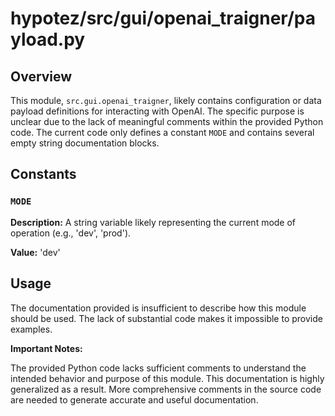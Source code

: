 # hypotez/src/gui/openai_trаigner/payload.py

## Overview

This module, `src.gui.openai_trаigner`, likely contains configuration or data payload definitions for interacting with OpenAI.  The specific purpose is unclear due to the lack of meaningful comments within the provided Python code.  The current code only defines a constant `MODE` and contains several empty string documentation blocks.

## Constants

### `MODE`

**Description:** A string variable likely representing the current mode of operation (e.g., 'dev', 'prod').

**Value:** 'dev'


## Usage

The documentation provided is insufficient to describe how this module should be used.  The lack of substantial code makes it impossible to provide examples.


**Important Notes:**

The provided Python code lacks sufficient comments to understand the intended behavior and purpose of this module.  This documentation is highly generalized as a result.  More comprehensive comments in the source code are needed to generate accurate and useful documentation.